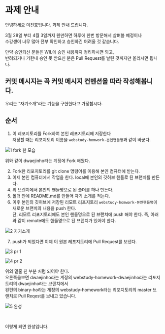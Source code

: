 # 과제 안내

안녕하세요 이진호입니다. 과제 안내 드립니다. <br>

3월 28일 부터 4월 3일까지 웬만하면 하루에 한번 방문해서 살펴볼 예정이나 <br>
수강생이 너무 많아 전부 확인하고 승인하긴 어려울 것 같습니다. <br>

만약 승인되신 분들은 WIL에 승인 내용까지 정리하시면 되고, <br>
반려되거나 기한내 승인 못 받으신 분은 Pull Request를 날린 것까지만 올리시면 됩니다. <br>

## 커밋 메시지는 꼭 커밋 메시지 컨벤션을 따라 작성해봅니다.
우리는 "자기소개"라는 기능을 구현한다고 가정합시다.

## 순서

1. 이 레포지토리를 Fork하여 본인 레포지토리에 저장한다  <br> 저장할 때는 리포지토리 이름을 `webstudy-homwork-본인핸들명`과 같이 바꾼다.

![1 fork 한 모습](https://user-images.githubusercontent.com/128952503/227763059-7f8d7788-467e-4563-a4a0-3de512818308.png)


위와 같이 dwaejinho라는 계정에 Fork 해왔다. <br>

2. Fork한 리포지토리를 git clone 명령어를 이용해 본인 컴퓨터에 받는다.
3. 이제 본인 컴퓨터에서 작업을 한다. local에 본인의 깃허브 핸들로 된 브랜치를 만든다.
4. 위 브랜치에서 본인의 핸들명으로 된 폴더를 하나 만든다.
5. 폴더 안에 README.md를 만들어 자기 소개를 적는다.
6. 이후 본인의 깃허브에 저장된 리모트 리포지토리 `webstudy-homwork-본인핸들명`에 새로운 브랜치의 내용을 push 한다. <br> 단, 리모트 리포지토리에도 본인 핸들명으로 된 브랜치에 push 해야 한다. 즉, 아래와 같이 remote에도 핸들명으로 된 브랜치가 있어야 한다.

![2 자기소개](https://user-images.githubusercontent.com/128952503/227763144-47dd86fd-1d27-4244-8566-ff25d87c77f8.png)




7. push가 되었다면 이제 이 원본 레포지토리에 Pull Request를 보낸다.

![3 pr 1](https://user-images.githubusercontent.com/128952503/227763061-89c53cbc-587d-4e44-b6f2-9b82eb82cf9e.png) <br>


![4 pr 2](https://user-images.githubusercontent.com/128952503/227763063-7adcd982-2c93-4633-b30f-4e71debb7a0b.png) <br>

위의 밑줄 친 부분 처럼 되어야 한다. <br>
오른쪽을보면 dwaejinho라는 계정의 webstudy-homework-dwaejinho라는 리포지토리의 dwaejinho라는 브랜치에서 <br>
왼편의 binary-ho라는 계정의 webstudy-homework라는 리포지토리의 master 브랜치로 Pull Reqest를 보내고 있습니다. <br>

![5 완성](https://user-images.githubusercontent.com/128952503/227763064-74071c6d-8a90-4d24-b06b-4ed34825383b.png)

<br>

이렇게 되면 완성입니다.